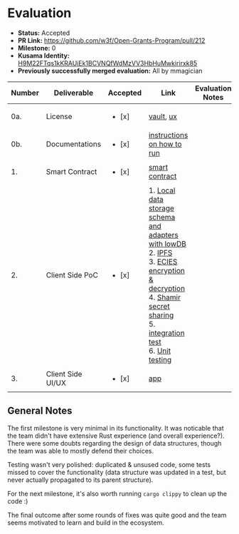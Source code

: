 # Evaluation

* **Status:** Accepted
* **PR Link:** https://github.com/w3f/Open-Grants-Program/pull/212
* **Milestone:** 0
* **Kusama Identity:** [H9M22FTqs1kKRAUiEk1BCVNQfWdMzVV3HbHuMwkirirxk85](https://polkascan.io/pre/kusama/account/H9M22FTqs1kKRAUiEk1BCVNQfWdMzVV3HbHuMwkirirxk85)
* **Previously successfully merged evaluation:** All by mmagician

| Number | Deliverable | Accepted | Link | Evaluation Notes |
| ------------- | ------------- | ------------- | ------------- |------------- |
| 0a. | License | <ul><li>[x] </li></ul> | [vault](https://github.com/skyekiwi/skyepass-vault/blob/master/LICENSE.txt), [ux](https://github.com/skyekiwi/skyepass-ux/blob/master/LICENSE.txt) | |
| 0b. | Documentations | <ul><li>[x] </li></ul> | [instructions on how to run](https://github.com/skyekiwi/skyepass-vault/blob/master/README.md) | |
| 1.  | Smart Contract | <ul><li>[x] </li></ul> | [smart contract](https://github.com/skyekiwi/skyepass-vault/blob/master/contracts/lib.rs) | |
| 2.  | Client Side PoC | <ul><li>[x] </li></ul> | 1. [Local data storage schema and adapters with lowDB](https://github.com/skyekiwi/skyepass-vault/blob/master/client/db.ts)<br/>2. [IPFS](https://github.com/skyekiwi/skyepass-vault/blob/master/client/ipfs.ts)<br/>3. [ECIES encryption & decryption](https://github.com/skyekiwi/skyepass-vault/blob/master/client/metadata.ts)<br/>4. [Shamir secret sharing](https://github.com/skyekiwi/skyepass-vault/blob/master/client/metadata.ts#L71)<br/>5. [integration test](https://github.com/skyekiwi/skyepass-vault/blob/master/tests/skyepassvault.test.ts#L25)<br/>6. [Unit testing](https://github.com/skyekiwi/skyepass-vault/blob/master/tests/skyepassvault.test.ts) | |
| 3.  | Client Side UI/UX | <ul><li>[x] </li></ul> | [app](https://github.com/skyekiwi/skyepass-ux/tree/master) | | 

## General Notes

The first milestone is very minimal in its functionality. 
It was noticable that the team didn't have extensive Rust experience (and overall experience?). There were some doubts regarding the design of data structures, though the team was able to mostly defend their choices. 

Testing wasn't very polished: duplicated & unsused code, some tests missed to cover the functionality (data structure was updated in a test, but never actually propagated to its parent structure). 

For the next milestone, it's also worth running `cargo clippy` to clean up the code :)

The final outcome after some rounds of fixes was quite good and the team seems motivated to learn and build in the ecosystem.

